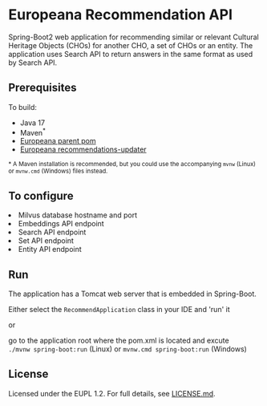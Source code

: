 # Europeana Recommendation API

Spring-Boot2 web application for recommending similar or relevant Cultural Heritage Objects (CHOs) for
another CHO, a set of CHOs or an entity.
The application uses Search API to return answers in the same format as used by Search API.

## Prerequisites
To build:
 * Java 17
 * Maven<sup>*</sup> 
 * [Europeana parent pom](https://github.com/europeana/europeana-parent-pom)
 * [Europeana recommendations-updater](https://github.com/europeana/recommendations-updater)

<sup>* A Maven installation is recommended, but you could use the accompanying `mvnw` (Linux) or `mvnw.cmd` (Windows)
files instead.


 ## To configure
  <li>Milvus database hostname and port</li>
  <li>Embeddings API endpoint</li> 
  <li>Search API endpoint</li> 
  <li>Set API endpoint</li>
  <li>Entity API endpoint</li> 

  
 ## Run
 
 The application has a Tomcat web server that is embedded in Spring-Boot.
 
 Either select the `RecommendApplication` class in your IDE and 'run' it
 
 or 
 
 go to the application root where the pom.xml is located and excute  
 `./mvnw spring-boot:run` (Linux) or `mvnw.cmd spring-boot:run` (Windows)
 
 
 ## License
 
 Licensed under the EUPL 1.2. For full details, see [LICENSE.md](LICENSE.md).